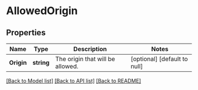 # AllowedOrigin

## Properties
Name | Type | Description | Notes
------------ | ------------- | ------------- | -------------
**Origin** | **string** | The origin that will be allowed. | [optional] [default to null]

[[Back to Model list]](../README.md#documentation-for-models) [[Back to API list]](../README.md#documentation-for-api-endpoints) [[Back to README]](../README.md)


